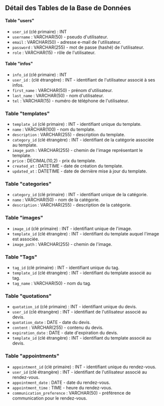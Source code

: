 Détail des Tables de la Base de Données
---------------------------------------

#### Table "users"

* `user_id` (clé primaire) : INT
* `username` : VARCHAR(50) - pseudo d'utilisateur.
* `email` : VARCHAR(50) - adresse e-mail de l'utilisateur.
* `password` : VARCHAR(255) - mot de passe (hashé) de l'utilisateur.
* `role` : VARCHAR(15) - rôle de l'utilisateur.

#### Table "infos"

* `info_id` (clé primaire) : INT
* `user_id` : (clé étrangère) : INT - identifiant de l'utilisateur associé à ses infos.
* `first_name` : VARCHAR(50) - prénom d'utilisateur.
* `last_name` : VARCHAR(50) - nom d'utilisateur.
* `tel` : VARCHAR(15) - numéro de téléphone de l'utilisateur.

### Table "templates"

* `template_id` (clé primaire) : INT - identifiant unique du template.
* `name` : VARCHAR(100) - nom du template.
* `description` : VARCHAR(255) - description du template.
* `category_id` (clé étrangère) : INT - identifiant de la catégorie associée au template.
* `image_path` : VARCHAR(255) - chemin de l'image représentant le template.
* `price` : DECIMAL(10,2) - prix du template.
* `created_at` : DATETIME - date de création du template.
* `updated_at` : DATETIME - date de dernière mise à jour du template. 

### Table "categories"

* `category_id` (clé primaire) : INT - identifiant unique de la catégorie.
* `name` : VARCHAR(50) - nom de la catégorie.
* `description` : VARCHAR(255) - description de la catégorie.

### Table "images"

* `image_id` (clé primaire) : INT - identifiant unique de l'image.
* `template_id` (clé étrangère) : INT - identifiant du template auquel l'image est associée.
* `image_path` : VARCHAR(255) - chemin de l'image.

### Table "Tags"

* `tag_id` (clé primaire) : INT - identifiant unique du tag.
* `template_id` (clé étrangère) : INT - identifiant du template associé au tag.
* `tag_name` : VARCHAR(50) - nom du tag. 

### Table "quotations"

* `quotation_id` (clé primaire) : INT - identifiant unique du devis.
* `user_id` (clé étrangère) : INT - identifiant de l'utilisateur associé au devis.
* `quotation_date` : DATE - date du devis.
* `content` : VARCHAR(255) - contenu du devis.
* `expiration_date` : DATE - date d'expiration du devis.
* `template_id` (clé étrangère) : INT - identifiant du template associé au devis.

### Table "appointments"

* `appointment_id` (clé primaire) : INT - identifiant unique du rendez-vous.
* `user_id` (clé étrangère) : INT - identifiant de l'utilisateur associé au rendez-vous.
* `appointment_date` : DATE - date du rendez-vous.
* `appointment_time` : TIME - heure du rendez-vous.
* `communication_preference` : VARCHAR(50) - préférence de communication pour le rendez-vous.
